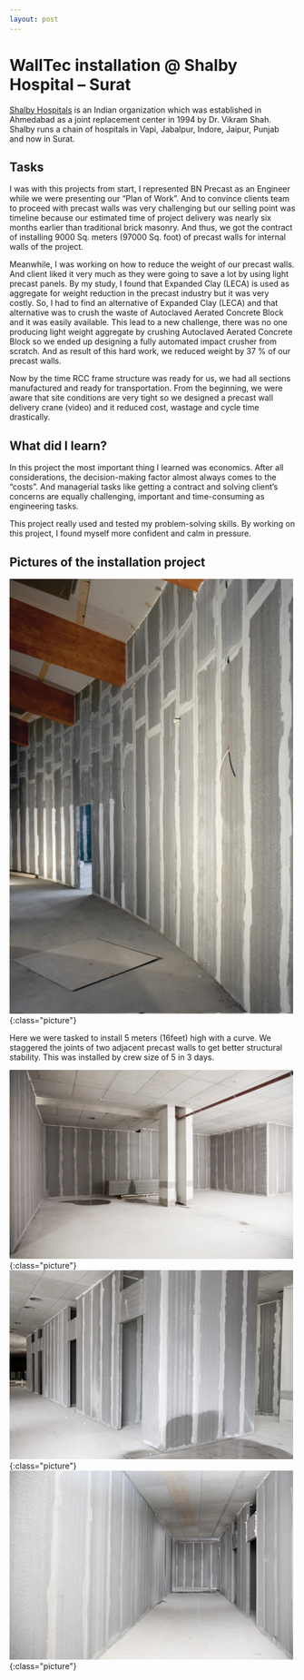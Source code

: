 ```yaml
---
layout: post
---
```


# WallTec installation @ Shalby Hospital – Surat



[Shalby Hospitals](http://shalby.org/Shalby_Hospital/Surat) is an Indian organization which was established in Ahmedabad as a joint replacement center in 1994 by Dr. Vikram Shah. Shalby runs a chain of hospitals in Vapi, Jabalpur, Indore, Jaipur, Punjab and now in Surat.

## Tasks
I was with this projects from start, I represented BN Precast as an Engineer while we were presenting our “Plan of Work”. And to convince clients team to proceed with precast walls was very challenging but our selling point was timeline because our estimated time of project delivery was nearly six months earlier than traditional brick masonry. And thus, we got the contract of installing 9000 Sq. meters (97000 Sq. foot) of precast walls for internal walls of the project.

Meanwhile, I was working on how to reduce the weight of our precast walls. And client liked it very much as they were going to save a lot by using light precast panels. By my study, I found that Expanded Clay (LECA) is used as aggregate for weight reduction in the precast industry but it was very costly. So, I had to find an alternative of Expanded Clay (LECA) and that alternative was to crush the waste of Autoclaved Aerated Concrete Block and it was easily available. This lead to a new challenge, there was no one producing light weight aggregate by crushing Autoclaved Aerated Concrete Block so we ended up designing a fully automated impact crusher from scratch. And as result of this hard work, we reduced weight by 37 % of our precast walls.

Now by the time RCC frame structure was ready for us, we had all sections manufactured and ready for transportation. From the beginning, we were aware that site conditions are very tight so we designed a precast wall delivery crane (video) and it reduced cost, wastage and cycle time drastically.

## What did I learn?

In this project the most important thing I learned was economics. After all considerations, the decision-making factor almost always comes to the “costs”. And managerial tasks like getting a contract and solving client’s concerns are equally challenging, important and time-consuming as engineering tasks.

This project really used and tested my problem-solving skills. By working on this project, I found myself more confident and calm in pressure.

## Pictures of the installation project

![Curved Wall installation](assets/siteimgs/shalby_1.jpg "Curved Wall installation"){:class="picture"}

Here we were tasked to install 5 meters (16feet) high with a curve. We staggered the joints of two adjacent precast walls to get better structural stability. This was installed by crew size of 5 in 3 days.  

![shalby_2](assets/siteimgs/shalby_2.jpg){:class="picture"}
![shalby_3](assets/siteimgs/shalby_3.jpg){:class="picture"}
![shalby_4](assets/siteimgs/shalby_4.jpg){:class="picture"}
